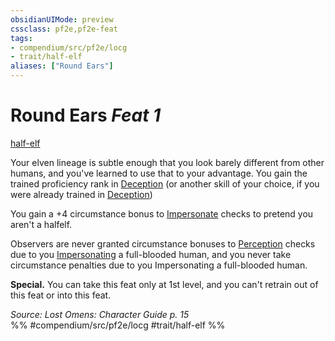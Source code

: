 ```yaml
---
obsidianUIMode: preview
cssclass: pf2e,pf2e-feat
tags:
- compendium/src/pf2e/locg
- trait/half-elf
aliases: ["Round Ears"]
---
```

# Round Ears  *Feat 1*  
[half-elf](half-elf.md "Half-Elf Ancestry & Heritage Trait")  


Your elven lineage is subtle enough that you look barely different from other humans, and you've learned to use that to your advantage. You gain the trained proficiency rank in [Deception](skills.md#Deception) (or another skill of your choice, if you were already trained in [Deception](skills.md#Deception))

You gain a +4 circumstance bonus to [Impersonate](impersonate.md) checks to pretend you aren't a halfelf.

Observers are never granted circumstance bonuses to [Perception](skills.md#Perception) checks due to you [Impersonating](impersonate.md) a full-blooded human, and you never take circumstance penalties due to you Impersonating a full-blooded human.

**Special.** You can take this feat only at 1st level, and you can't retrain out of this feat or into this feat.

*Source: Lost Omens: Character Guide p. 15*  
%% #compendium/src/pf2e/locg #trait/half-elf %%